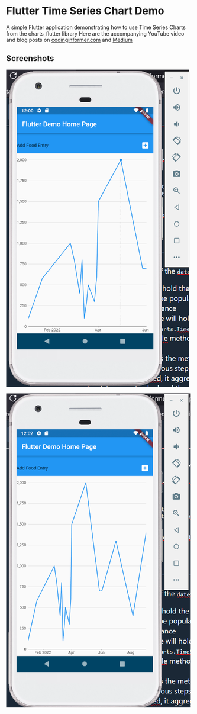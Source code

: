 # Flutter Time Series Chart Demo

A simple Flutter application demonstrating how to use Time Series Charts from the charts_flutter library 
Here are the accompanying YouTube video and blog posts on [codinginformer.com](https://codinginformer.com/index.php/2022/03/17/how-to-use-flutter-time-series-charts-with-firebase/) and [Medium](https://medium.com/@shehanatuk/how-to-use-flutter-time-series-charts-with-firebase-6f3f364b5902)


## Screenshots

![Screenshot #1](/screenshots/image1.png)

![Screenshot #2](/screenshots/image2.png)